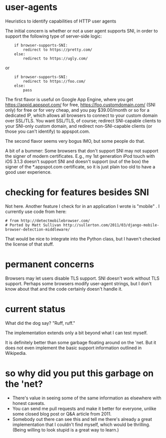 user-agents
===========

Heuristics to identify capabilities of HTTP user agents

The initial concern is whether or not a user agent supports SNI, in order to support the following
type of server-side logic:

```
    if browser-supports-SNI:
        redirect to https://pretty.com/
    else:
        redirect to https://ugly.com/
```

or

```
    if browser-supports-SNI:
        redirect to https://foo.com/
    else:
        pass
```

The first flavor is useful on Google App Engine, where you get https://appid.appspot.com/ for free, https://foo.customdomain.com/ (SNI only) for free or for very cheap, and you pay $39.00/month or so for a dedicated IP, which allows all browsers to connect to your custom domain over SSL/TLS.  You want SSL/TLS, of course; redirect SNI-capable clients to your SNI-only custom domain, and redirect non-SNI-capable clients (or those you can't identify) to appspot.com.

The second flavor seems very bogus IMO, but some people do that.

A bit of a bummer: Some browsers that don't support SNI may not support the signer of modern certificates.  E.g., my 1st generation iPod touch with iOS 3.1.3 doesn't support SNI and doesn't support (out of the box) the signer of the *.appspot.com certificate, so it is just plain too old to have a good user experience.

checking for features besides SNI
=================================

Not here.  Another feature I check for in an application I wrote is "mobile" .  I currently use code from here:

```
# from http://detectmobilebrowser.com/
# Ported by Matt Sullivan http://sullerton.com/2011/03/django-mobile-browser-detection-middleware/
```

That would be nice to integrate into the Python class, but I haven't checked the license of that stuff.

permanent concerns
==================

Browsers may let users disable TLS support.  SNI doesn't work without TLS support.  Perhaps some browsers modify user-agent strings, but I don't know about that and the code certainly doesn't handle it.

current status
==============

What did the dog say?  "Ruff, ruff."

The implementation extends only a bit beyond what I can test myself.

It is definitely better than some garbage floating around on the 'net.  But it does not even implement the basic support information outlined in Wikipedia.

so why did you put this garbage on the 'net?
============================================

* There's value in seeing some of the same information as elsewhere with honest caveats.
* You can send me pull requests and make it better for everyone, unlike some closed blog post or Q&A article from 2011.
* Somebody out there can see this and tell me there's already a great implementation that I couldn't find myself, which would be thrilling.  (Being willing to look stupid is a great way to learn.)
